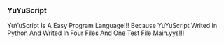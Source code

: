 ### YuYuScript
YuYuScript Is A Easy Program Language!!! Because YuYuScript Writed In Python And Writed In Four Files And One Test File Main.yys!!!
